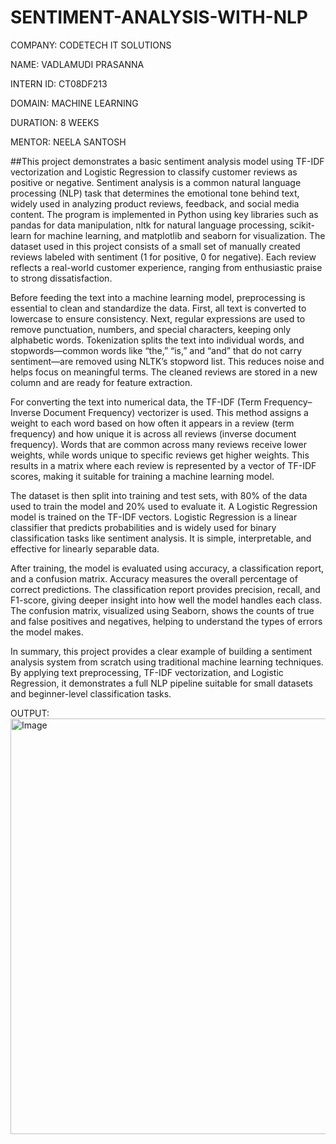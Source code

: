 # SENTIMENT-ANALYSIS-WITH-NLP

COMPANY: CODETECH IT SOLUTIONS

NAME: VADLAMUDI PRASANNA

INTERN ID: CT08DF213

DOMAIN: MACHINE LEARNING

DURATION: 8 WEEKS

MENTOR: NEELA SANTOSH

##This project demonstrates a basic sentiment analysis model using TF-IDF vectorization and Logistic Regression to classify customer reviews as positive or negative. Sentiment analysis is a common natural language processing (NLP) task that determines the emotional tone behind text, widely used in analyzing product reviews, feedback, and social media content. The program is implemented in Python using key libraries such as pandas for data manipulation, nltk for natural language processing, scikit-learn for machine learning, and matplotlib and seaborn for visualization. The dataset used in this project consists of a small set of manually created reviews labeled with sentiment (1 for positive, 0 for negative). Each review reflects a real-world customer experience, ranging from enthusiastic praise to strong dissatisfaction.

Before feeding the text into a machine learning model, preprocessing is essential to clean and standardize the data. First, all text is converted to lowercase to ensure consistency. Next, regular expressions are used to remove punctuation, numbers, and special characters, keeping only alphabetic words. Tokenization splits the text into individual words, and stopwords—common words like “the,” “is,” and “and” that do not carry sentiment—are removed using NLTK’s stopword list. This reduces noise and helps focus on meaningful terms. The cleaned reviews are stored in a new column and are ready for feature extraction.

For converting the text into numerical data, the TF-IDF (Term Frequency–Inverse Document Frequency) vectorizer is used. This method assigns a weight to each word based on how often it appears in a review (term frequency) and how unique it is across all reviews (inverse document frequency). Words that are common across many reviews receive lower weights, while words unique to specific reviews get higher weights. This results in a matrix where each review is represented by a vector of TF-IDF scores, making it suitable for training a machine learning model.

The dataset is then split into training and test sets, with 80% of the data used to train the model and 20% used to evaluate it. A Logistic Regression model is trained on the TF-IDF vectors. Logistic Regression is a linear classifier that predicts probabilities and is widely used for binary classification tasks like sentiment analysis. It is simple, interpretable, and effective for linearly separable data.

After training, the model is evaluated using accuracy, a classification report, and a confusion matrix. Accuracy measures the overall percentage of correct predictions. The classification report provides precision, recall, and F1-score, giving deeper insight into how well the model handles each class. The confusion matrix, visualized using Seaborn, shows the counts of true and false positives and negatives, helping to understand the types of errors the model makes.

In summary, this project provides a clear example of building a sentiment analysis system from scratch using traditional machine learning techniques. By applying text preprocessing, TF-IDF vectorization, and Logistic Regression, it demonstrates a full NLP pipeline suitable for small datasets and beginner-level classification tasks.

OUTPUT:
<img width="1612" height="665" alt="Image" src="https://github.com/user-attachments/assets/042de9b3-dfb5-4237-860a-79c263d276db" />
